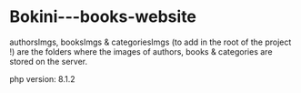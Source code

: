 # Bokini---books-website

authorsImgs, booksImgs & categoriesImgs (to add in the root of the project !) are the folders where the 
images of authors, books & categories are stored on the server.

php version: 8.1.2

